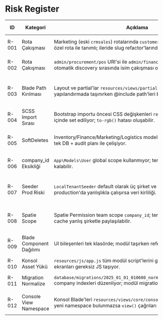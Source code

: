 # Risk Register

| ID | Kategori | Açıklama | Dosya / Örnek | Şiddet | Önerilen Çözüm | İlgili Komut |
| --- | --- | --- | --- | --- | --- | --- |
| R-001 | Rota Çakışması | Marketing (eski `crmsales`) rotalarında `customers.show` hem resource hem özel rota ile tanımlı; ileride slug refactor'larında çakışma riski doğurur. | `app/Modules/Marketing/Routes/admin.php` | P2 | Resource rotalarını slug bazlı yeniden yaz, duplicate show rotasını kaldır veya redirect et. | Komut 3 |
| R-002 | Rota Çakışması | `admin/procurement/pos` URI'si ile `admin/finance/ap` rotaları benzer; otomatik discovery sırasında isim çakışması olabilir. | `app/Modules/Procurement/Routes/admin.php` | P3 | URI'ları `purchase-orders` ve `ap/payables` olarak standardize et. | Komut 3 |
| R-003 | Blade Path Kırılması | Layout ve partial'lar `resources/views/partials/*` altında; yeni yapılandırmada taşınırken @include path'leri bozulabilir. | `resources/views/layouts/admin.blade.php` | P1 | Taşıma sırasında `view()->addNamespace()` veya otomatik alias tanımla; docs/Inventory/BladeInventory rehberini takip et. | Komut 2 |
| R-004 | SCSS Import Sırası | Bootstrap importu öncesi CSS değişkenleri `resources/scss/app.scss` içinde set ediliyor; `to-rgb()` hatası oluşabilir. | `resources/scss/app.scss` | P2 | CSS değişkenlerini Bootstrap sonrasına taşı, literal renk override'ları koru. | Komut 2 |
| R-005 | SoftDeletes | Inventory/Finance/Marketing/Logistics modellerinde SoftDeletes aktif; tek DB + audit planı ile çelişiyor. | `app/Modules/**/Domain/Models/*` | P1 | SoftDeletes'i kaldır, `status`/`voided_at` alanları ekle; migration'lar Komut 4'te hazırlanacak. | Komut 4 |
| R-006 | company_id Eksikliği | `App\Models\User` global scope kullanmıyor; tenant izolasyonu açıkta kalabilir. | `app/Models/User.php` | P1 | `BelongsToCompany` benzeri trait ekle, login sırasında scope uygula. | Komut 1 |
| R-007 | Seeder Prod Riski | `LocalTenantSeeder` default olarak üç şirket ve kullanıcı oluşturuyor; production'da yanlışlıkla çalışırsa veri kirliliği. | `database/seeders/LocalTenantSeeder.php` | P2 | Seeder'ı `app()->environment('local')` koşulu ile koru veya ServiceProvider'da devre dışı bırak. | Komut 5 |
| R-008 | Spatie Scope | Spatie Permission team scope `company_id`; tenant switcher yoksa role cache yanlış şirketle paylaşılabilir. | `config/permission.php`, `app/Core/Traits/BelongsToCompany.php` | P2 | PermissionRegistrar'da `setPermissionsTeamId` hooking; middleware ile company context set et. | Komut 1 |
| R-009 | Blade Component Dağılımı | UI bileşenleri tek klasörde; modül taşırken referanslar kırılabilir. | `resources/views/components/ui-*.blade.php` | P2 | Component alias haritası (`View::componentNamespace`) ekle; taşıma planı Komut 2'de uygulanacak. | Komut 2 |
| R-010 | Konsol Asset Yükü | `resources/js/app.js` tüm modül script'lerini global yüklüyor; konsol ekranları gereksiz JS taşıyor. | `resources/js/app.js` | P1 | Modül bazlı dynamic import ve entry discovery ekle. | Komut 3 |
| R-011 | Migration Normalize | `database/migrations/2025_01_01_010600_normalize_company_indexes.php` company indexleri düzenliyor; modül migrationlarıyla çakışma riski var. | `database/migrations/2025_01_01_010600_normalize_company_indexes.php` | P3 | Komut 4 sırasında migration sıralaması kontrol edilerek idempotent hale getirilecek. | Komut 4 |
| R-012 | Console View Namespace | Konsol Blade'leri `resources/views/core/consoles/*`; modül taşınırken yeni namespace bulunmazsa `view()` çağrıları bozulur. | `routes/admin.php` (Today Board) | P2 | ViewServiceProvider ile `view()->addNamespace('consoles', ...)` tanımla. | Komut 3 |

